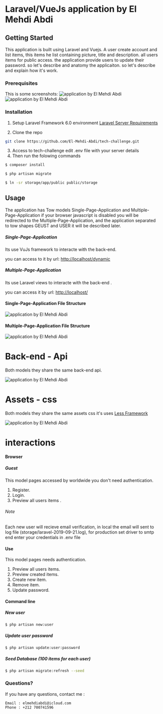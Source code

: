 # Laravel/VueJs application by El Mehdi Abdi

## Getting Started

This application is built using Laravel and Vuejs. A user create account and list items, this items he list containing picture, title and description. all users items for public access. the application provide users to update their password. so let's describe and anatomy the applicaiton. so let's describe and explain how it's work.

### Prerequisites 
This is some screenshots:
![application by El Mehdi Abdi](https://i.imgur.com/Ceo0pf8.png)
![application by El Mehdi Abdi](https://i.imgur.com/XN9XvhD.png)

### Installation
1. Setup Laravel Framework 6.0 environment [Laravel Server Requirements](https://laravel.com/docs/5.8/installation#server-requirements)

2. Clone the repo
```sh
git clone https://github.com/El-Mehdi-Abdi/tech-challenge.git
```

3. Access to tech-challenge edit .env file with your server details
4. Then run the folowing commands

```sh
$ composer install
```

```sh
$ php artisan migrate
```

```sh
$ ln -sr storage/app/public public/storage 
```

## Usage

The application has Tow models Single-Page-Application and Multiple-Page-Application if your browser javascript is disabled you will be redirected to the Multiple-Page-Application, and the application separated to tow shapes GEUST and USER it will be described later.

##### Single-Page-Application

Its use VuJs framework to interacte with the back-end.

you can access to it by url: [http://localhost/dynamic](http://localhost/dynamic)

##### Multiple-Page-Application

Its use Laravel views to interacte with the back-end .

you can access it by url: [http://localhost/](http://localhost/)

#### Single-Page-Application File Structure 
![application by El Mehdi Abdi](https://i.imgur.com/bCF9vwV.png) 
#### Multiple-Page-Application File Structure
![application by El Mehdi Abdi](https://i.imgur.com/LjG7dVM.png)

# Back-end - Api
Both models they share the same back-end api.

![application by El Mehdi Abdi](https://i.imgur.com/V4KasYX.png)

# Assets - css
Both models they share the same assets css it's uses [Less Framework](http://lesscss.org/)

![application by El Mehdi Abdi](https://i.imgur.com/TUn3NUV.png)

# interactions

#### Browser
##### Guest

This model pages accessed by worldwide you don't need authentication.

1. Register.
2. Login.
3. Preview all users items .

###### Note
Each new user will recieve email verification, in local the email will sent to log file (storage/laravel-2019-09-21.log), for production set driver to smtp end enter your credentials in .env file
    
#### Use

This model pages needs authentication.

1. Preview all users items.
2. Preview created items.
3. Create new item.
4. Remove item.
4. Update password.

#### Command line

##### New user

```sh
$ php artisan new:user
```

##### Update user password

```sh
$ php artisan update:user:password
```

##### Seed Database (100 items for each user)

```sh
$ php artisan migrate:refresh --seed
```

### Questions?

If you have any questions, contact me :

	Email : elmehdiabdi@icloud.com
	Phone : +212 700741596
